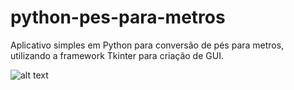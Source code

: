 # python-pes-para-metros
Aplicativo simples em Python para conversão de pés para metros, utilizando a framework Tkinter para criação de GUI. 

![alt text](http://url/to/img.png)
